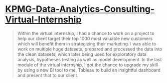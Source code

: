 # [KPMG-Data-Analytics-Consulting-Virtual-Internship](https://github.com/erinnaog/KPMG-Data-Analytics-Consulting-Virtual-Internship)
> Within the virtual internship, I had a chance to work on a project to help our client target their top 1000 most valuable new customers which will benefit them in strategizing their marketing. 
> I was able to work on multiple huge datasets, prepared and processed the data into the clean datasets, which later being used for exploratory data analysis, hypotheses testing as well as model development. 
> In the last module of the virtual internship, I got the chance to upgrade my skill by using a new BI tool to me, Tableau to build an insightful dashboard and present that to our client.
